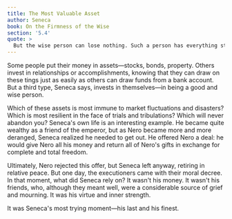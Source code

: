 ```yaml
---
title: The Most Valuable Asset
author: Seneca
book: On the Firmness of the Wise
section: '5.4'
quote: >
  But the wise person can lose nothing. Such a person has everything stored up for themselves, leaving nothing to Fortune,  their own goods are held firm, bound in virtue, which requires nothing from chance, and therefore can't be either increased or diminished.
---
```


Some people put their money in assets—stocks, bonds, property. Others invest in relationships or accomplishments, knowing that they can draw on these tings just as easily as others can draw funds from a bank account. But a third type, Seneca says, invests in themselves—in being a good and wise person.

Which of these assets is most immune to market fluctuations and disasters? Which is most resilient in the face of trials and tribulations? Which will never abandon you? Seneca's own life is an interesting example. He became quite wealthy as a friend of the emperor, but as Nero became more and more deranged, Seneca realized he needed to get out. He offered Nero a deal: he would give Nero all his money and return all of Nero's gifts in exchange for complete and total freedom.

Ultimately, Nero rejected this offer, but Seneca left anyway, retiring in relative peace. But one day, the executioners came with their moral decree. In that moment, what did Seneca rely on? It wasn't his money. It wasn't his friends, who, although they meant well, were a considerable source of grief and mourning. It was his virtue and inner strength.

It was Seneca's most trying moment—his last and his finest.
